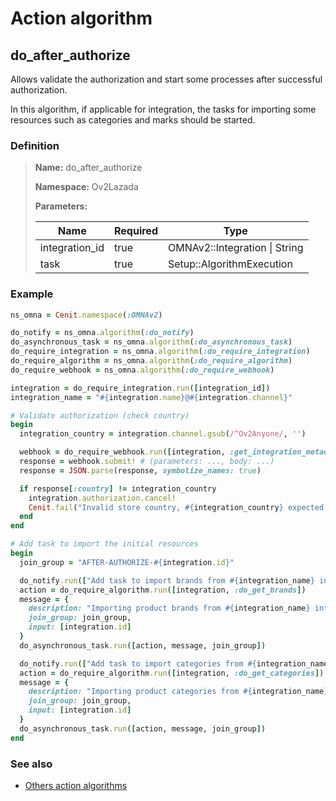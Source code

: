 # Action algorithm

## do_after_authorize

Allows validate the authorization and start some processes after successful authorization.

In this algorithm, if applicable for integration, the tasks for importing some resources such as categories and marks 
should be started.
    
### Definition

> **Name:** do_after_authorize
> 
> **Namespace:** Ov2Lazada
>
> **Parameters:**
> 
> | Name | Required | Type |
> | --- | --- | --- |
> | integration_id | true | OMNAv2::Integration \| String |
> | task | true | Setup::AlgorithmExecution |

### Example
```ruby
ns_omna = Cenit.namespace(:OMNAv2)

do_notify = ns_omna.algorithm(:do_notify)
do_asynchronous_task = ns_omna.algorithm(:do_asynchronous_task)
do_require_integration = ns_omna.algorithm(:do_require_integration)
do_require_algorithm = ns_omna.algorithm(:do_require_algorithm)
do_require_webhook = ns_omna.algorithm(:do_require_webhook)

integration = do_require_integration.run([integration_id])
integration_name = "#{integration.name}@#{integration.channel}"

# Validate authorization (check country)
begin
  integration_country = integration.channel.gsub(/^Ov2Anyone/, '')

  webhook = do_require_webhook.run([integration, :get_integration_metadata])
  response = webhook.submit! # (parameters: ..., body: ...)
  response = JSON.parse(response, symbolize_names: true)

  if response[:country] != integration_country
    integration.authorization.cancel!
    Cenit.fail("Invalid store country, #{integration_country} expected and #{response[:country]} received.")
  end
end

# Add task to import the initial resources
begin
  join_group = "AFTER-AUTHORIZE-#{integration.id}"

  do_notify.run(["Add task to import brands from #{integration_name} integration.", :info, task])
  action = do_require_algorithm.run([integration, :do_get_brands])
  message = {
    description: "Importing product brands from #{integration_name} integration",
    join_group: join_group,
    input: [integration.id]
  }
  do_asynchronous_task.run([action, message, join_group])

  do_notify.run(["Add task to import categories from #{integration_name} integration.", :info, task])
  action = do_require_algorithm.run([integration, :do_get_categories])
  message = {
    description: "Importing product categories from #{integration_name} integration.",
    join_group: join_group,
    input: [integration.id]
  }
  do_asynchronous_task.run([action, message, join_group])
end
```

### See also
* [Others action algorithms](overview?id=do_after_authorize)